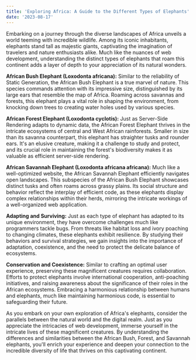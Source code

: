 ```yaml
---
title: 'Exploring Africa: A Guide to the Different Types of Elephants'
date: '2023-08-17'
---
```


Embarking on a journey through the diverse landscapes of Africa unveils a world teeming with incredible wildlife. Among its iconic inhabitants, elephants stand tall as majestic giants, captivating the imagination of travelers and nature enthusiasts alike. Much like the nuances of web development, understanding the distinct types of elephants that roam this continent adds a layer of depth to your appreciation of its natural wonders.

**African Bush Elephant (Loxodonta africana):** Similar to the reliability of Static Generation, the African Bush Elephant is a true marvel of nature. This species commands attention with its impressive size, distinguished by its large ears that resemble the map of Africa. Roaming across savannas and forests, this elephant plays a vital role in shaping the environment, from knocking down trees to creating water holes used by various species.

**African Forest Elephant (Loxodonta cyclotis):** Just as Server-Side Rendering adapts to dynamic data, the African Forest Elephant thrives in the intricate ecosystems of central and West African rainforests. Smaller in size than its savanna counterpart, this elephant has straighter tusks and rounder ears. It's an elusive creature, making it a challenge to study and protect, and its crucial role in maintaining the forest's biodiversity makes it as valuable as efficient server-side rendering.

**African Savannah Elephant (Loxodonta africana africana):** Much like a well-optimized website, the African Savannah Elephant efficiently navigates open landscapes. This subspecies of the African Bush Elephant showcases distinct tusks and often roams across grassy plains. Its social structure and behavior reflect the interplay of efficient code, as these elephants display complex relationships within their herds, mirroring the intricate workings of a well-organized web application.

**Adapting and Surviving:** Just as each type of elephant has adapted to its unique environment, they have overcome challenges much like programmers tackle bugs. From threats like habitat loss and ivory poaching to changing climates, these elephants exhibit resilience. By studying their behaviors and survival strategies, we gain insights into the importance of adaptation, coexistence, and the need to protect the delicate balance of ecosystems.

**Conservation and Coexistence:** Similar to crafting an optimal user experience, preserving these magnificent creatures requires collaboration. Efforts to protect elephants involve international cooperation, anti-poaching initiatives, and raising awareness about the significance of their roles in the African ecosystems. Embracing a harmonious relationship between humans and elephants, much like maintaining harmonious code, is essential to safeguarding their future.

As you embark on your own exploration of Africa's elephants, consider the parallels between the natural world and the digital realm. Just as you appreciate the intricacies of web development, immerse yourself in the intricate lives of these magnificent creatures. By understanding the differences and similarities between the African Bush, Forest, and Savannah elephants, you'll enrich your experience and deepen your connection to the incredible diversity of life that thrives on this captivating continent.
